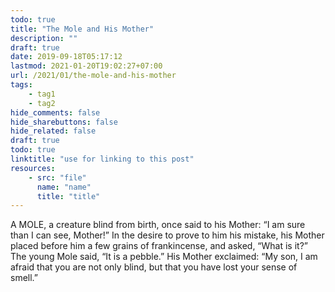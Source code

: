 ```yaml
---
todo: true
title: "The Mole and His Mother"
description: ""
draft: true
date: 2019-09-18T05:17:12
lastmod: 2021-01-20T19:02:27+07:00
url: /2021/01/the-mole-and-his-mother
tags:
    - tag1
    - tag2
hide_comments: false
hide_sharebuttons: false
hide_related: false
draft: true
todo: true
linktitle: "use for linking to this post"
resources:
    - src: "file"
      name: "name"
      title: "title"
---
```


A MOLE, a creature blind from birth, once said to his Mother: “I am sure than I can see, Mother!” In the desire to prove to him his mistake, his Mother placed before him a few grains of frankincense, and asked, “What is it?” The young Mole said, “It is a pebble.” His Mother exclaimed: “My son, I am afraid that you are not only blind, but that you have lost your sense of smell.”
